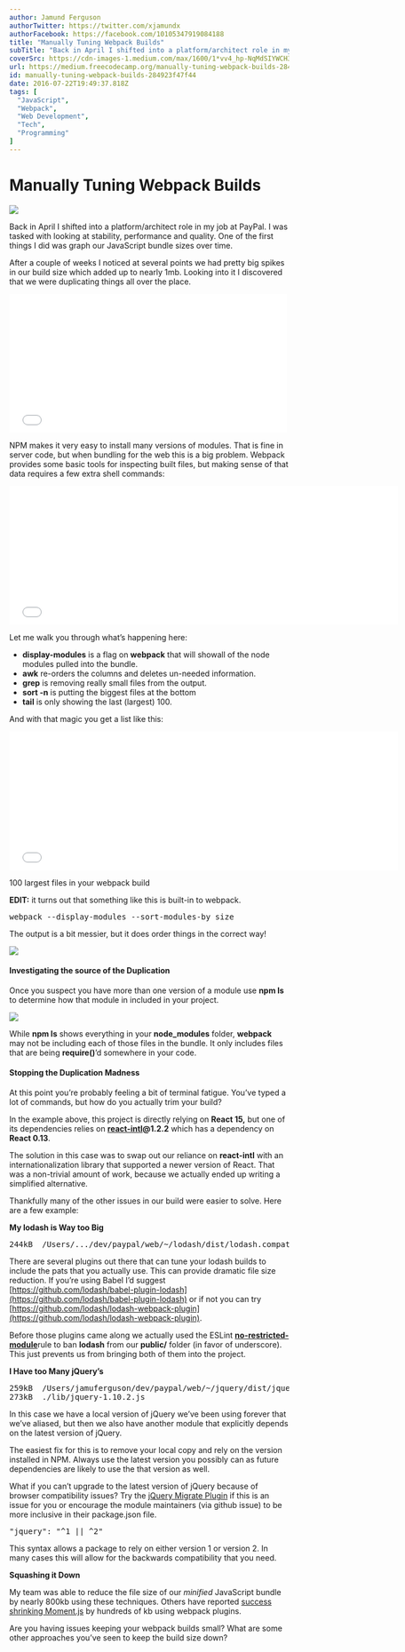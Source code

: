 ```yaml
---
author: Jamund Ferguson
authorTwitter: https://twitter.com/xjamundx
authorFacebook: https://facebook.com/10105347919084188
title: "Manually Tuning Webpack Builds"
subTitle: "Back in April I shifted into a platform/architect role in my job at PayPal. I was tasked with looking at stability, performance and quali..."
coverSrc: https://cdn-images-1.medium.com/max/1600/1*vv4_hp-NqMdSIYWCH32Psg.png
url: https://medium.freecodecamp.org/manually-tuning-webpack-builds-284923f47f44
id: manually-tuning-webpack-builds-284923f47f44
date: 2016-07-22T19:49:37.818Z
tags: [
  "JavaScript",
  "Webpack",
  "Web Development",
  "Tech",
  "Programming"
]
---
```

# Manually Tuning Webpack Builds



![](https://cdn-images-1.medium.com/max/1600/1*vv4_hp-NqMdSIYWCH32Psg.png)



Back in April I shifted into a platform/architect role in my job at PayPal. I was tasked with looking at stability, performance and quality. One of the first things I did was graph our JavaScript bundle sizes over time.

After a couple of weeks I noticed at several points we had pretty big spikes in our build size which added up to nearly 1mb. Looking into it I discovered that we were duplicating things all over the place.





<iframe width="500" height="250" src="/media/cee1c28aaf14f06ce24903396d006080?postId=284923f47f44" data-media-id="cee1c28aaf14f06ce24903396d006080" allowfullscreen="" frameborder="0"></iframe>





NPM makes it very easy to install many versions of modules. That is fine in server code, but when bundling for the web this is a big problem. Webpack provides some basic tools for inspecting built files, but making sense of that data requires a few extra shell commands:





<iframe width="700" height="250" src="/media/edfcbcf647d6f55f9af8de352b2abb27?postId=284923f47f44" data-media-id="edfcbcf647d6f55f9af8de352b2abb27" allowfullscreen="" frameborder="0"></iframe>





Let me walk you through what’s happening here:

*   **display-modules** is a flag on **webpack** that will showall of the node modules pulled into the bundle.
*   **awk** re-orders the columns and deletes un-needed information.
*   **grep** is removing really small files from the output.
*   **sort -n** is putting the biggest files at the bottom
*   **tail** is only showing the last (largest) 100.

And with that magic you get a list like this:





<iframe width="700" height="250" src="/media/643b8db4ea0cad03ddf2bf383524aee2?postId=284923f47f44" data-media-id="643b8db4ea0cad03ddf2bf383524aee2" allowfullscreen="" frameborder="0"></iframe>



100 largest files in your webpack build



**EDIT:** it turns out that something like this is built-in to webpack.

<pre name="151c" id="151c" class="graf graf--pre graf-after--p">webpack --display-modules --sort-modules-by size</pre>

The output is a bit messier, but it does order things in the correct way!



![](https://cdn-images-1.medium.com/max/1600/1*XejQIc5Ql1sFn_Yqnlbkbg.png)



#### Investigating the source of the Duplication

Once you suspect you have more than one version of a module use **npm ls** to determine how that module in included in your project.



![](https://cdn-images-1.medium.com/max/1600/1*zqyzstRgV03WaPv556iwbg.png)



While **npm ls** shows everything in your **node_modules** folder, **webpack** may not be including each of those files in the bundle. It only includes files that are being **require()**’d somewhere in your code.

#### Stopping the Duplication Madness

At this point you’re probably feeling a bit of terminal fatigue. You’ve typed a lot of commands, but how do you actually trim your build?

In the example above, this project is directly relying on **React 15,** but one of its dependencies relies on [**react-intl**](https://github.com/yahoo/react-intl)**@1.2.2** which has a dependency on **React 0.13**.

The solution in this case was to swap out our reliance on **react-intl** with an internationalization library that supported a newer version of React. That was a non-trivial amount of work, because we actually ended up writing a simplified alternative.

Thankfully many of the other issues in our build were easier to solve. Here are a few example:

**My lodash is Way too Big**

<pre name="cabf" id="cabf" class="graf graf--pre graf-after--p">244kB  /Users/.../dev/paypal/web/~/lodash/dist/lodash.compat.js</pre>

There are several plugins out there that can tune your lodash builds to include the pats that you actually use. This can provide dramatic file size reduction. If you’re using Babel I’d suggest [https://github.com/lodash/babel-plugin-lodash](https://github.com/lodash/babel-plugin-lodash) or if not you can try [https://github.com/lodash/lodash-webpack-plugin](https://github.com/lodash/lodash-webpack-plugin).

Before those plugins came along we actually used the ESLint [**no-restricted-module**](http://eslint.org/docs/rules/no-restricted-modules)rule to ban **lodash** from our **public/** folder (in favor of underscore). This just prevents us from bringing both of them into the project.

**I Have too Many jQuery’s**

<pre name="7af2" id="7af2" class="graf graf--pre graf-after--p">259kB  /Users/jamuferguson/dev/paypal/web/~/jquery/dist/jquery.js  
273kB  ./lib/jquery-1.10.2.js</pre>

In this case we have a local version of jQuery we’ve been using forever that we’ve aliased, but then we also have another module that explicitly depends on the latest version of jQuery.

The easiest fix for this is to remove your local copy and rely on the version installed in NPM. Always use the latest version you possibly can as future dependencies are likely to use the that version as well.

What if you can’t upgrade to the latest version of jQuery because of browser compatibility issues? Try the [jQuery Migrate Plugin](http://jquery.com/download/#jquery-migrate-plugin) if this is an issue for you or encourage the module maintainers (via github issue) to be more inclusive in their package.json file.

<pre name="b503" id="b503" class="graf graf--pre graf-after--p">"jquery": "^1 || ^2"</pre>

This syntax allows a package to rely on either version 1 or version 2\. In many cases this will allow for the backwards compatibility that you need.

**Squashing it Down**

My team was able to reduce the file size of our _minified_ JavaScript bundle by nearly 800kb using these techniques. Others have reported [success shrinking Moment.js](http://stackoverflow.com/questions/25384360/how-to-prevent-moment-js-from-loading-locales-with-webpack) by hundreds of kb using webpack plugins.

Are you having issues keeping your webpack builds small? What are some other approaches you’ve seen to keep the build size down?








